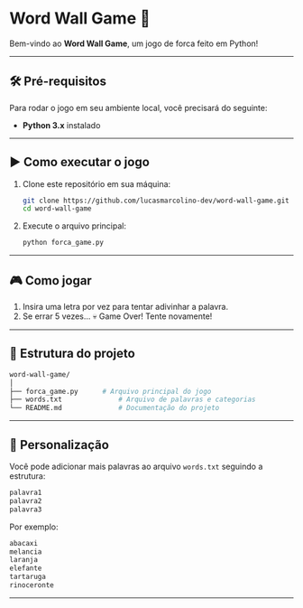 # Word Wall Game 🎯

Bem-vindo ao **Word Wall Game**, um jogo de forca feito em Python!

---

## 🛠️ **Pré-requisitos**
Para rodar o jogo em seu ambiente local, você precisará do seguinte:
- **Python 3.x** instalado
---

## ▶️ **Como executar o jogo**
1. Clone este repositório em sua máquina:
   ```bash
   git clone https://github.com/lucasmarcolino-dev/word-wall-game.git
   cd word-wall-game
   ```
2. Execute o arquivo principal:
   ```bash
   python forca_game.py
   ```

---

## 🎮 **Como jogar**
1. Insira uma letra por vez para tentar adivinhar a palavra.
2. Se errar 5 vezes... 💀 Game Over! Tente novamente!

---

## 📂 **Estrutura do projeto**
```bash
word-wall-game/
│
├── forca_game.py      # Arquivo principal do jogo
├── words.txt              # Arquivo de palavras e categorias
└── README.md              # Documentação do projeto
```

---

## 🔧 **Personalização**
Você pode adicionar mais palavras ao arquivo `words.txt` seguindo a estrutura:
```txt
palavra1
palavra2
palavra3
```

Por exemplo:
```txt
abacaxi
melancia
laranja
elefante
tartaruga
rinoceronte
```

---
